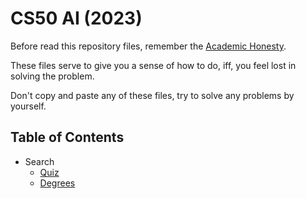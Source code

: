 # CS50 AI (2023)

Before read this repository files, remember the [Academic Honesty](https://cs50.harvard.edu/x/honesty/).

These files serve to give you a sense of how to do, iff, you feel lost in solving the problem.

Don't copy and paste any of these files, try to solve any problems by yourself.

## Table of Contents
  * Search
    * [Quiz](week0/quiz0.md)
    * [Degrees](week0/degrees/degrees.py)
